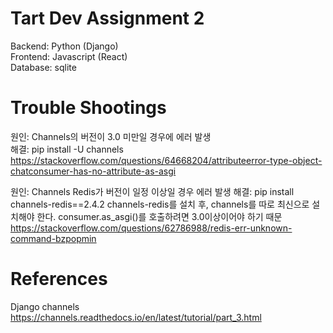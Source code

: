 # Tart Dev Assignment 2
Backend: Python (Django)   
Frontend: Javascript (React)   
Database: sqlite

# Trouble Shootings
원인: Channels의 버전이 3.0 미만일 경우에 에러 발생   
해결: pip install -U channels
https://stackoverflow.com/questions/64668204/attributeerror-type-object-chatconsumer-has-no-attribute-as-asgi   
    
원인: Channels Redis가 버전이 일정 이상일 경우 에러 발생
해결: pip install channels-redis==2.4.2
channels-redis를 설치 후, channels를 따로 최신으로 설치해야 한다.
consumer.as_asgi()를 호출하려면 3.0이상이어야 하기 때문 
https://stackoverflow.com/questions/62786988/redis-err-unknown-command-bzpopmin



# References
Django channels
https://channels.readthedocs.io/en/latest/tutorial/part_3.html

